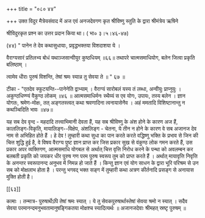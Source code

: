 +++
title = "०८० ४४"

+++
उक्त विदुर मैत्रेयसंवाद में अज एवं अनजदेवगण कृत श्रीविष्णु स्तुति के द्वारा श्रीमंत्रेय ऋषिने 

श्रीविदुरकृत प्रश्न का उत्तर प्रदान किया था। ( भा० ३।५।४६-४७) 

(४४) " पानेन ते देव कथासुधायाः, प्रवृद्धभक्तया विशदाशया ये । 

वैराग्यसारं प्रतिलभ्य बोधं यथाञ्जसान्वीयुर कुष्ठधियम् ॥६६॥ तथापरे चात्मसमाधियोग, बलेन जित्वा प्रकृति बलिष्ठाम् । 

त्वामेव धीराः पुरुषं विशन्ति, तेषां श्रमः स्यान्न तु सेवया ते ॥ " ६७ ॥ 

टीका - "एतदेव स्फुटयन्ति--पानेनेति द्वाभ्याम् । वैराग्यं सारोबलं यस्य तं लब्धा, अन्वीयुः प्राप्नुयुः । अकुण्ठधिण्ण्यं वैकुण्ठ लोकम् ॥४६ ॥ आत्मसमाधिर्मनः स्थैय्यं स एव योगः, उपायः, तस्य बलेन । ज्ञान योगतः, श्रमेण-मोक्षः, तत् अङ्गतस्त्वत् कथा श्रवणादिना त्वनायासेनैव । अहं ममतादि विशिष्टानान्तु न कथञ्चिदिति भावः ॥४७॥ 

यह सब देव वृन्द - महदादि तत्त्वाभिमानी देवता हैं, यह सब श्रीविष्णु के अंश होने के कारण अज हैं, काललिङ्ग-विकृति, मायालिङ्ग--विक्षेप, अंशलिङ्ग - चेतना, ये तीन न होने के कारण वे सब अजानज देव नाम से अभिहित होते हैं । हे देव ! तुम्हारी कथा सुधा का पान करते करते वद्धिष्णु भक्ति के प्रभाव से जिन की चित्त शुद्धि हुई है, वे विषय वैराग्य पुष्ट ज्ञान प्राप्त कर जिस प्रकार सुख से वंकुण्ठ लोक गमन करते हैं, उस प्रकार अपर व्यक्तिगण, आत्मसमाधि योगबल से अर्थात् चित्त वृत्ति निरोध करने के पन्था को अवलम्बन कर बलबती प्रकृति को जयकर धीर पुरुष गण परम पुरुष स्वरूप तुम को प्राप्त करते हैं । अर्थात् मायावृत्ति निवृत्ति के अनन्तर स्वरूपानन्द अनुभव में निमन्न हो जाते हैं । किन्तु ज्ञान एवं योग साधन के द्वारा भूरि परिश्रम से उन सब को मोक्षलाभ होता है । परन्तु भगवद् भक्त सङ्ग में तुम्हारी कथा अत्रण कीर्तनादि प्रसङ्ग से अनायास मुक्ति होती है। 



[[६३]]

कामाः । तन्मात्र- पुरुषार्थेऽपि तेषां श्रमः स्यात् । ये तु सेवकपुरुषार्थास्तेषां सेवया श्रमो न स्यात् । सदैव सेवया परमानन्दमनुभवतामानुषङ्गिकतया मोक्षश्च स्यादित्यर्थः ॥ अजानजदेवाः श्रीमहत् स्रष्टृ पुरुषम् ॥ 
